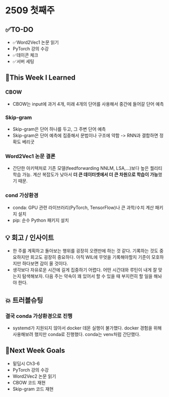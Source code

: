 # 2509 첫째주
## ✅TO-DO
- ✅Word2Vec1 논문 읽기
- PyTorch 강의 수강
- ✅데이콘 체크
- ✅서버 세팅

## 📌This Week I Learned
### CBOW
- CBOW는 input에 과거 4개, 미래 4개의 단어를 사용해서 중간에 들어갈 단어 예측

### Skip-gram
- Skip-gram은 단어 하나를 두고, 그 주변 단어 예측 
- Skip-gram은 단어 예측에 집중해서 문법이나 구조에 약함 -> RNN과 결합하면 정확도 베리굿

### Word2Vec1 논문 결론
- 간단한 아키텍처로 기존 모델(feedforwarding NNLM, LSA,...)보다 높은 퀄리티 학습 가능. 계산 복잡도가 낮아서 **더 큰 데이터셋에서 더 큰 차원으로 학습이 가능**했기 때문.

### cond 가상환경
- conda: GPU 관련 라이브러리(PyTorch, TensorFlow)나 큰 과학/수치 계산 패키지 설치
- pip: 순수 Python 패키지 설치

## 💡 회고 / 인사이트
- 한 주를 계획하고 돌아보는 행위를 굉장히 오랜만에 하는 것 같다. 기록하는 것도 중요하지만 회고도 굉장히 중요하다. 아직 WIL에 무엇을 기록해야할지 기준이 모호하지만 하다보면 감이 올 것이다. 
- 생각보다 자유로운 시간에 길게 집중하기 어렵다. 어떤 시간대와 루틴이 내게 잘 맞는지 탐색해보자. 다음 주는 약속이 꽤 있어서 할 수 있을 때 부지런히 할 일을 해놔야 한다.

## 💥 트러블슈팅
### 결국 conda 가상환경으로 진행
- systemd가 지원되지 않아서 docker 데몬 실행이 불가했다. docker 경험을 위해 사용해보려 했지만 conda로 진행했다. conda는 venv처럼 간단했다.

## 🍩Next Week Goals
- 밑딥시 Ch3-6
- PyTorch 강의 수강 
- Word2Vec2 논문 읽기
- CBOW 코드 재현
- Skip-gram 코드 재현